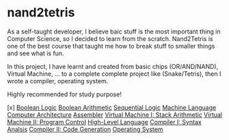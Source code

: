# nand2tetris

As a self-taught developer, I believe baic stuff is the most important thing in Computer Science, so I decided to learn from the scratch. Nand2Tetris is one of the best 
course that taught me how to break stuff to smaller things and see what is fun. 

In this project, I have learnt and created from basic chips (OR/AND/NAND), Virtual Machine, ... to a complete complete project like (Snake/Tetris), then I wrote 
a compiler, operating system. 

Highly recommended for study purpose! 

[x] [Boolean Logic](https://github.com/duyhuynh02/nand2tetris/tree/main/nand2tetris/projects/01)
[Boolean Arithmetic](https://github.com/duyhuynh02/nand2tetris/tree/main/nand2tetris/projects/02)
[Sequential Logic](https://github.com/duyhuynh02/nand2tetris/tree/main/nand2tetris/projects/03)
[Machine Language](https://github.com/duyhuynh02/nand2tetris/tree/main/nand2tetris/projects/04)
[Computer Architecture](https://github.com/duyhuynh02/nand2tetris/tree/main/nand2tetris/projects/05) 
[Assembler](https://github.com/duyhuynh02/nand2tetris/tree/main/nand2tetris/projects/06) 
[Virtual Machine I: Stack Arithmetic](https://github.com/duyhuynh02/nand2tetris/tree/main/nand2tetris/projects/07)
[Virtual Machine II: Program Control](https://github.com/duyhuynh02/nand2tetris/tree/main/nand2tetris/projects/08)
[High-Level Language](https://github.com/duyhuynh02/nand2tetris/tree/main/nand2tetris/projects/09) 
[Compiler I: Syntax Analsis](https://github.com/duyhuynh02/nand2tetris/tree/main/nand2tetris/projects/10) 
[Compiler II: Code Generation](https://github.com/duyhuynh02/nand2tetris/tree/main/nand2tetris/projects/11)
[Operating System](https://github.com/duyhuynh02/nand2tetris/tree/main/nand2tetris/projects/12) 
